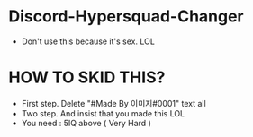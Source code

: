 # Discord-Hypersquad-Changer
- Don't use this because it's sex. LOL
# HOW TO SKID THIS?
- First step. Delete "#Made By 이미지#0001" text all
- Two step. And insist that you made this LOL
- You need : 5IQ above ( Very Hard )
